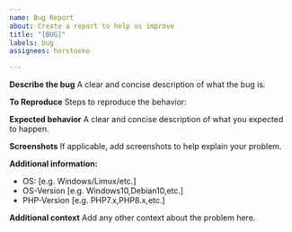 ```yaml
---
name: Bug Report
about: Create a report to help us improve
title: "[BUG]"
labels: bug
assignees: horstoeko

---
```


**Describe the bug**
A clear and concise description of what the bug is.

**To Reproduce**
Steps to reproduce the behavior:

**Expected behavior**
A clear and concise description of what you expected to happen.

**Screenshots**
If applicable, add screenshots to help explain your problem.

**Additional information:**
 - OS: [e.g. Windows/Limux/etc.]
 - OS-Version [e.g. Windows10,Debian10,etc.]
 - PHP-Version [e.g. PHP7.x,PHP8.x,etc.]

**Additional context**
Add any other context about the problem here.
